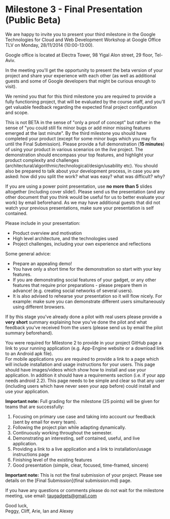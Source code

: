 # Milestone 3 - Final Presentation (Public Beta)

We are happy to invite you to present your third milestone in the Google Technologies for Cloud and Web Development Workshop at Google Office TLV on Monday, 28/11/2014 (10:00-13:00).

Google office is located at Electra Tower, 98 Yigal Alon street, 29 floor, Tel-Aviv.
  
In the meeting you'll get the opportunity to present the beta version of your project and share your experience with each other (as well as additional guests and some of Google developers that might be curious enough to visit).

We remind you that for this third milestone you are required to provide a fully functioning project, that will be evaluated by the course staff, and you'll get valuable feedback regarding the expected final project configuration and scope.

This is not BETA in the sense of "only a proof of concept" but rather in the sense of "you could still fix minor bugs or add minor missing features emerged at the last minute". By the third milestone you should have completed your product (except for some minor bugs which you may fix until the Final Submission). Please provide a full demonstration (**15 minutes**) of using your product in various scenarios on the *live* project. The demonstration should encompass your top features, and highlight your product complexity and challenges (architectural/algorithmic/technological/design/usability etc). You should also be prepared to talk about your development process, in case you are asked: how did you split the work? what was easy? what was difficult? why?

If you are using a power point presentation, use **no more than 5** slides altogether (including cover slide!). Please send us the presentation (and any other document that you think would be useful for us to better evaluate your work) by email beforehand.
As we may have additional guests that did not watch your previous presentations, make sure your presentation is self contained.

Please include in your presentation:

- Product overview and motivation
- High level architecture, and the technologies used
- Project challenges, including your own experience and reflections

Some general advice:

- Prepare an appealing demo!
- You have only a short time for the demonstration so start with your key features.
- If you are demonstrating social features of your gadget, or any other features that require prior preparations - please prepare them in advance! (e.g. creating social networks of several users). 
- It is also advised to rehearse your presentation so it will flow nicely. For example: make sure you can demonstrate different users simultaneously using different browsers.

If by this stage you've already done a pilot with real users please provide a **very short** summary explaining how you've done the pilot and what feedback you've received from the users (please send us by email the pilot summary beforehand).

You were required for Milestone 2 to provide in your project GitHub page a link to your running application (e.g. App-Engine website or a download link to an Android apk file).  
For mobile applications you are required to provide a link to a page which will include installation and usage instructions for your users. This page should have images/videos which show how to install and use your application. In addition it should have a requirements section (i.e. if your app needs android 2.2). This page needs to be simple and clear so that any user (including users which have never seen your app before) could install and use your application.

**Important note:** Full grading for the milestone (25 points) will be given for teams that are successfully:

1. Focusing on primary use case and taking into account our feedback (sent by email for every team).
2. Following the project plan while adapting dynamically.
3. Continuously working throughout the semester.
4. Demonstrating an interesting, self contained, useful, and live application.
5. Providing a link to a live application and a link to installation/usage instructions page
6. Finishing level of the existing features
7. Good presentation (simple, clear, focused, time-framed, sincere)

**Important note:** This is not the final submission of your project. Please see details on the [Final Submission](final submission.md) page.

If you have any questions or comments please do not wait for the milestone meeting, use email: [taugadgets@gmail.com]()

Good luck,  
Peggy, Cliff, Arie, Ian and Alexey